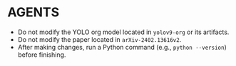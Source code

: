 # AGENTS

- Do not modify the YOLO org model located in `yolov9-org` or its artifacts.
- Do not modify the paper located in `arXiv-2402.13616v2`.
- After making changes, run a Python command (e.g., `python --version`) before finishing.
